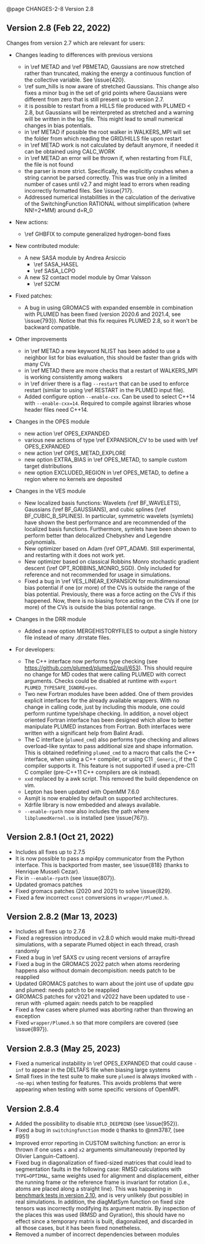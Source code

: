 @page CHANGES-2-8 Version 2.8
  
## Version 2.8 (Feb 22, 2022)

Changes from version 2.7 which are relevant for users:

- Changes leading to differences with previous versions
  - in \ref METAD and \ref PBMETAD, Gaussians are now stretched rather than truncated, making the energy a continuous function
    of the collective variable. See \issue{420}.
  - \ref sum_hills is now aware of stretched Gaussians. This change also fixes a minor bug in the set of grid points
    where Gaussians were different from zero that is still present up to version 2.7.
  - it is possible to restart from a HILLS file produced with PLUMED < 2.8, but Gaussians will be reinterpreted as stretched
    and a warning will be written in the log file. This might lead to small numerical changes in bias potentials.
  - in \ref METAD if possible the root walker in WALKERS_MPI will set the folder from which reading the GRID/HILLS file upon restart
  - in \ref METAD work is not calculated by default anymore, if needed it can be obtained using CALC_WORK
  - in \ref METAD an error will be thrown if, when restarting from FILE, the file is not found
  - the parser is more strict. Specifically, the explicitly crashes when a string cannot be parsed correctly.
    This was true only in a limited number of cases until v2.7 and might lead to errors when reading incorrectly
    formatted files. See \issue{717}.
  - Addressed numerical instabilities in the calculation of the derivative of the SwitchingFunction RATIONAL without simplification (where NN!=2*MM) around d=R_0

- New actions:
  - \ref GHBFIX to compute generalized hydrogen-bond fixes

- New contributed module:
  - A new SASA module by Andrea Arsiccio
     - \ref SASA_HASEL
     - \ref SASA_LCPO
  - A new S2 contact model module by Omar Valsson 
     - \ref S2CM

- Fixed patches:
  - A bug in using GROMACS with expanded ensemble in combination with PLUMED has been fixed (version 2020.6 and 2021.4, see \issue{793}).
    Notice that this fix requires PLUMED 2.8, so it won't be backward compatible.

- Other improvements
  - in \ref METAD a new keyword NLIST has been added to use a neighbor list for bias evaluation, this should be faster than grids with many CVs
  - in \ref METAD there are more checks that a restart of WALKERS_MPI is working consistently among walkers
  - in \ref driver there is a flag `--restart` that can be used to enforce restart (similar to using \ref RESTART in the PLUMED input file).
  - Added configure option `--enable-cxx`. Can be used to select C++14 with `--enable-cxx=14`. Required to compile against libraries
    whose header files need C++14.

- Changes in the OPES module
  - new action \ref OPES_EXPANDED
  - various new actions of type \ref EXPANSION_CV to be used with \ref OPES_EXPANDED
  - new action \ref OPES_METAD_EXPLORE
  - new option EXTRA_BIAS in \ref OPES_METAD, to sample custom target distributions
  - new option EXCLUDED_REGION in \ref OPES_METAD, to define a region where no kernels are deposited

- Changes in the VES module
  - New localized basis functions: Wavelets (\ref BF_WAVELETS), Gaussians (\ref BF_GAUSSIANS), and cubic splines (\ref BF_CUBIC_B_SPLINES). In particular, symmetric wavelets (symlets) have shown the best performance and are recommended of the localized basis functions. Furthermore, symlets have been shown to perform better than delocalized Chebyshev and Legendre polynomials.  
  - New optimizer based on Adam (\ref OPT_ADAM). Still experimental, and restarting with it does not work yet. 
  - New optimizer based on classical Robbins Monro stochastic gradient descent (\ref OPT_ROBBINS_MONRO_SGD). Only included for reference and not recommended for usage in simulations. 
  - Fixed a bug in \ref VES_LINEAR_EXPANSION for multidimensional bias potential if one (or more) of the CVs is outside the range of the bias potential. Previously, there was a force acting on the CVs if this happened. Now, there is no biasing force acting on the CVs if one (or more) of the CVs is outside the bias potential range. 

- Changes in the DRR module
  - Added a new option MERGEHISTORYFILES to output a single history file instead of many .drrstate files.

- For developers:
  - The C++ interface now performs type checking (see https://github.com/plumed/plumed2/pull/653).
    This should require no change for MD codes that were calling PLUMED with correct arguments.
    Checks could be disabled at runtime with `export PLUMED_TYPESAFE_IGNORE=yes`.
  - Two new Fortran modules have been added. One of them provides explicit interfaces for the already available wrappers.
    With no change in calling code, just by including this module, one could perform runtime type/shape checking.
    In addition, a novel object oriented Fortran interface has been designed which allow to better manipulate
    PLUMED instances from Fortran.
    Both interfaces were written with a significant help from Balint Aradi.
  - The C interface (`plumed_cmd`) also performs type checking and allows overload-like syntax to pass
    additional size and shape information. This is obtained redefining `plumed_cmd` to a macro that calls the C++ interface,
    when using a C++ compiler, or using C11 `_Generic`, if the C compiler supports it.
    This feature is not supported if used a pre-C11 C compiler (pre-C++11 C++ compilers are ok instead).
  - `xxd` replaced by a awk script. This removed the build dependence on vim.
  - Lepton has been updated with OpenMM 7.6.0
  - Asmjit is now enabled by default on supported architectures.
  - Xdrfile library is now embedded and always available.
  - `--enable-rpath` now also includes the path where `libplumedKernel.so` is installed (see \issue{767}).

## Version 2.8.1 (Oct 21, 2022)

- Includes all fixes up to 2.7.5
- It is now possible to pass a mpi4py communicator from the Python interface.
  This is backported from master, see \issue{818} (thanks to Henrique Musseli Cezar).
- Fix in `--enable-rpath` (see \issue{807}).
- Updated gromacs patches
- Fixed gromacs patches (2020 and 2021) to solve \issue{829}.
- Fixed a few incorrect `const` conversions in `wrapper/Plumed.h`.

## Version 2.8.2 (Mar 13, 2023)

- Includes all fixes up to 2.7.6
- Fixed a regression introduced in v2.8.0 which would make multi-thread simulations,
  with a separate Plumed object in each thread, crash randomly
- Fixed a bug in \ref SAXS cv using recent versions of arrayfire
- Fixed a bug in the GROMACS 2022 patch when atoms reordering happens also without domain decompisition: needs patch to be reapplied
- Updated GROMACS patches to warn about the joint use of update gpu and plumed: needs patch to be reapplied 
- GROMACS patches for v2021 and v2022 have been updated to use -rerun with -plumed again: needs patch to be reapplied
- Fixed a few cases where plumed was aborting rather than throwing an exception
- Fixed `wrapper/Plumed.h` so that more compilers are covered (see \issue{897}).

## Version 2.8.3 (May 25, 2023)

- Fixed a numerical instability in \ref OPES_EXPANDED that could cause `-inf` to appear in the DELTAFS file when biasing large systems
- Small fixes in the test suite to make sure `plumed` is always invoked with `--no-mpi` when testing for features. This avoids
  problems that were appearing when testing with some specific versions of OpenMPI.

## Version 2.8.4
- Added the possibility to disable `RTLD_DEEPBIND` (see \issue{952}).
- Fixed a bug in `switchingfunction` mode `Q` thanks to @nm3787, (see #951)
- Improved error reporting in CUSTOM switching function: an error is thrown if one uses `x` and `x2` arguments simultaneously (reported by Olivier Languin-Cattoen).
- Fixed bug in diagonalization of fixed-sized matrices that could lead to segmentation faults in the following case: RMSD calculations with `TYPE=OPTIMAL`, same weights used for alignment and displacement, either the running frame or the reference frame is invariant for rotation (i.e., atoms are placed along a straight line). This was happening in [benchmark tests in version 2.10](https://github.com/plumed/plumed2/pull/1033#issuecomment-1976380245), and is very unlikely (but possible) in real simulations. In addition, the diagMatSym function on fixed size tensors was incorrectly modifying its argument matrix. By inspection of the places this was used (RMSD and Gyration), this should have no effect since a temporary matrix is built, diagonalized, and discarded in all those cases, but it has been fixed nonetheless.
- Removed a number of incorrect dependencies between modules
